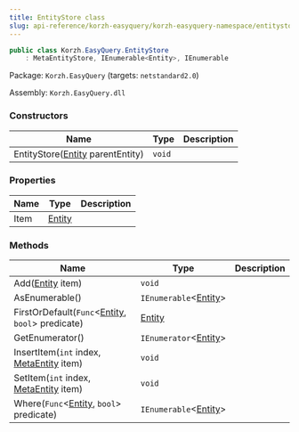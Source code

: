 ```yaml
---
title: EntityStore class
slug: api-reference/korzh-easyquery/korzh-easyquery-namespace/entitystore-class
---
```



```csharp
public class Korzh.EasyQuery.EntityStore
    : MetaEntityStore, IEnumerable<Entity>, IEnumerable

```
Package: `Korzh.EasyQuery` (targets: `netstandard2.0`)

Assembly: `Korzh.EasyQuery.dll`

### Constructors

| Name | Type | Description | 
| --- | --- | --- | 
| EntityStore([Entity](/api-reference/korzh-easyquery/korzh-easyquery-namespace/entity-class) parentEntity) | `void` |  | 


### Properties

| Name | Type | Description | 
| --- | --- | --- | 
| Item | [Entity](/api-reference/korzh-easyquery/korzh-easyquery-namespace/entity-class) |  | 


### Methods

| Name | Type | Description | 
| --- | --- | --- | 
| Add([Entity](/api-reference/korzh-easyquery/korzh-easyquery-namespace/entity-class) item) | `void` |  | 
| AsEnumerable() | `IEnumerable`&lt;[Entity](/api-reference/korzh-easyquery/korzh-easyquery-namespace/entity-class)&gt; |  | 
| FirstOrDefault(`Func`&lt;[Entity](/api-reference/korzh-easyquery/korzh-easyquery-namespace/entity-class), `bool`&gt; predicate) | [Entity](/api-reference/korzh-easyquery/korzh-easyquery-namespace/entity-class) |  | 
| GetEnumerator() | `IEnumerator`&lt;[Entity](/api-reference/korzh-easyquery/korzh-easyquery-namespace/entity-class)&gt; |  | 
| InsertItem(`int` index, [MetaEntity](/api-reference/easydata-core/easydata-namespace/metaentity-class) item) | `void` |  | 
| SetItem(`int` index, [MetaEntity](/api-reference/easydata-core/easydata-namespace/metaentity-class) item) | `void` |  | 
| Where(`Func`&lt;[Entity](/api-reference/korzh-easyquery/korzh-easyquery-namespace/entity-class), `bool`&gt; predicate) | `IEnumerable`&lt;[Entity](/api-reference/korzh-easyquery/korzh-easyquery-namespace/entity-class)&gt; |  |
